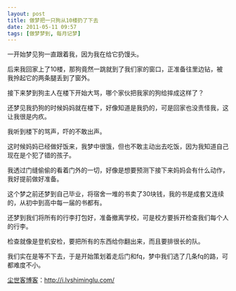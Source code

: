 ```yaml
---
layout: post
title: 做梦把一只狗从10楼扔了下去
date: 2011-05-11 09:57
tags: [做梦梦到, 每月记梦]
---
```

一开始梦见狗一直跟着我，因为我在给它扔馒头。

后来我回家上了10楼，那狗竟然一跳就到了我们家的窗口，正准备往里边钻，被我拎起它的两条腿丢到了窗外。

接下来梦到狗主人在楼下开始大骂，哪个家伙把我家的狗给摔成这样了？

还梦见我扔狗的时候妈妈就在楼下，好像知道是我扔的，可是回家也没责怪我，这让我很是内疚。

我听到楼下的骂声，吓的不敢出声。

这时候妈妈已经做好饭来，我梦中很饿，但也不敢主动出去吃饭，因为我知道自己现在是个犯了错的孩子。

我透过门缝偷偷的看着门外的一切，好像是想要预测下接下来妈妈会有什么动作，我好提前做好准备。

这个梦之前还梦到自己毕业，将宿舍一堆的书卖了30块钱，我的书是成套又连续的，从初中到高中每一届的书都有。

还梦到我们将所有的行李打包好，准备撤离学校，可是校方要拆开检查我们每个人的行李。

检查就像是登机安检，要把所有的东西给你翻出来，而且要排很长的队。

我们实在是等不下去，于是开始策划着走后门和fq，梦中我们选了几条fq的路，可都难度不小。

<a href="http://i.lvshiminglu.com/">尘世客博客</a>：<a href="http://i.lvshiminglu.com/">http://i.lvshiminglu.com/</a>

